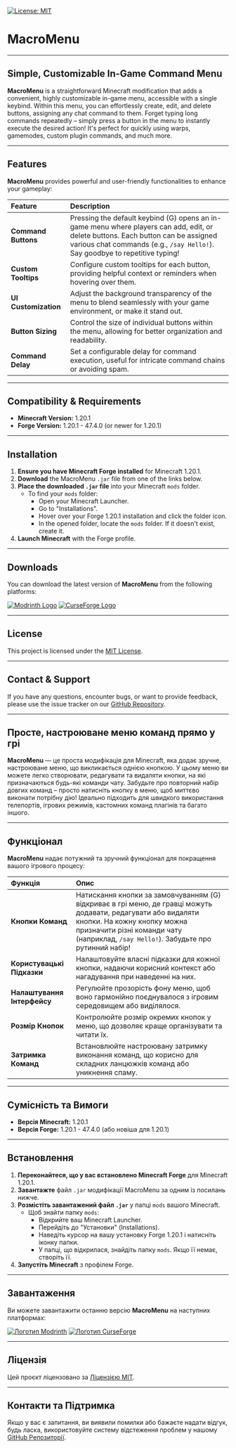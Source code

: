 [![License: MIT](https://img.shields.io/badge/License-MIT-yellow.svg)](https://opensource.org/licenses/MIT)
# MacroMenu

[//]: # (![MacroMenu Banner]&#40;link-to-your-banner-image.png&#41;)

---

## Simple, Customizable In-Game Command Menu

**MacroMenu** is a straightforward Minecraft modification that adds a convenient, highly customizable in-game menu, accessible with a single keybind. Within this menu, you can effortlessly create, edit, and delete buttons, assigning any chat command to them. Forget typing long commands repeatedly – simply press a button in the menu to instantly execute the desired action! It's perfect for quickly using warps, gamemodes, custom plugin commands, and much more.

---

## Features

**MacroMenu** provides powerful and user-friendly functionalities to enhance your gameplay:

| Feature           | Description                                                                                                                                                                                                   |
| :---------------- | :------------------------------------------------------------------------------------------------------------------------------------------------------------------------------------------------------------ |
| **Command Buttons** | Pressing the default keybind (G) opens an in-game menu where players can add, edit, or delete buttons. Each button can be assigned various chat commands (e.g., `/say Hello!`). Say goodbye to repetitive typing! |
| **Custom Tooltips** | Configure custom tooltips for each button, providing helpful context or reminders when hovering over them.                                                                                                    |
| **UI Customization**| Adjust the background transparency of the menu to blend seamlessly with your game environment, or make it stand out.                                                                                           |
| **Button Sizing** | Control the size of individual buttons within the menu, allowing for better organization and readability.                                                                                                       |
| **Command Delay** | Set a configurable delay for command execution, useful for intricate command chains or avoiding spam.                                                                                                         |

---

## Compatibility & Requirements

* **Minecraft Version:** 1.20.1
* **Forge Version:** 1.20.1 - 47.4.0 (or newer for 1.20.1)

---

## Installation

1.  **Ensure you have Minecraft Forge installed** for Minecraft 1.20.1.
2.  **Download** the MacroMenu `.jar` file from one of the links below.
3.  **Place the downloaded `.jar` file** into your Minecraft `mods` folder.
    * To find your `mods` folder:
        * Open your Minecraft Launcher.
        * Go to "Installations".
        * Hover over your Forge 1.20.1 installation and click the folder icon.
        * In the opened folder, locate the `mods` folder. If it doesn't exist, create it.
4.  **Launch Minecraft** with the Forge profile.

---

## Downloads

You can download the latest version of **MacroMenu** from the following platforms:

[![Modrinth Logo](https://cdn.modrinth.com/data/logo.svg)](https://modrinth.com/mod/macromenu)
[![CurseForge Logo](https://media.forgecdn.net/avatars/44/979/637375685250499719.png)](https://www.curseforge.com/minecraft/mc-mods/your-macromenu-mod-slug-on-curseforge)

---

## License

This project is licensed under the [MIT License](LICENSE).

---

## Contact & Support

If you have any questions, encounter bugs, or want to provide feedback, please use the issue tracker on our [GitHub Repository](https://github.com/inasai/MacroMenu/issues).

---

## Просте, настроюване меню команд прямо у грі

**MacroMenu** — це проста модифікація для Minecraft, яка додає зручне, настроюване меню, що викликається однією кнопкою. У цьому меню ви можете легко створювати, редагувати та видаляти кнопки, на які призначаються будь-які команди чату. Забудьте про повторний набір довгих команд – просто натисніть кнопку в меню, щоб миттєво виконати потрібну дію! Ідеально підходить для швидкого використання телепортів, ігрових режимів, кастомних команд плагінів та багато іншого.

---

## Функціонал

**MacroMenu** надає потужний та зручний функціонал для покращення вашого ігрового процесу:

| Функція             | Опис                                                                                                                                                                                                                                 |
| :------------------ |:-------------------------------------------------------------------------------------------------------------------------------------------------------------------------------------------------------------------------------------|
| **Кнопки Команд** | Натискання кнопки за замовчуванням (G) відкриває в грі меню, де гравці можуть додавати, редагувати або видаляти кнопки. На кожну кнопку можна призначити різні команди чату (наприклад, `/say Hello!`). Забудьте про рутинний набір! |
| **Користувацькі Підказки** | Налаштовуйте власні підказки для кожної кнопки, надаючи корисний контекст або нагадування при наведенні на них.                                                                                                                      |
| **Налаштування Інтерфейсу** | Регулюйте прозорість фону меню, щоб воно гармонійно поєднувалося з ігровим середовищем або виділялося.                                                                                                                               |
| **Розмір Кнопок** | Контролюйте розмір окремих кнопок у меню, що дозволяє краще організувати та читати їх.                                                                                                                                               |
| **Затримка Команд** | Встановлюйте настроювану затримку виконання команд, що корисно для складних ланцюжків команд або уникнення спаму.                                                                                                                    |

---

## Сумісність та Вимоги

* **Версія Minecraft:** 1.20.1
* **Версія Forge:** 1.20.1 - 47.4.0 (або новіша для 1.20.1)

---

## Встановлення

1.  **Переконайтеся, що у вас встановлено Minecraft Forge** для Minecraft 1.20.1.
2.  **Завантажте** файл `.jar` модифікації MacroMenu за одним із посилань нижче.
3.  **Розмістіть завантажений файл `.jar`** у папці `mods` вашого Minecraft.
    * Щоб знайти папку `mods`:
        * Відкрийте ваш Minecraft Launcher.
        * Перейдіть до "Установки" (Installations).
        * Наведіть курсор на вашу установку Forge 1.20.1 і натисніть іконку папки.
        * У папці, що відкрилася, знайдіть папку `mods`. Якщо її немає, створіть її.
4.  **Запустіть Minecraft** з профілем Forge.

---

## Завантаження

Ви можете завантажити останню версію **MacroMenu** на наступних платформах:

[![Логотип Modrinth](https://cdn.modrinth.com/data/logo.svg)](https://modrinth.com/mod/macromenu)
[![Логотип CurseForge](https://media.forgecdn.net/avatars/44/979/637375685250499719.png)](https://www.curseforge.com/minecraft/mc-mods/your-macromenu-mod-slug-on-curseforge)

---

## Ліцензія

Цей проєкт ліцензовано за [Ліцензією MIT](LICENSE).

---

## Контакти та Підтримка

Якщо у вас є запитання, ви виявили помилки або бажаєте надати відгук, будь ласка, використовуйте систему відстеження проблем у нашому [GitHub Репозиторії](https://github.com/inasai/MacroMenu/issues).